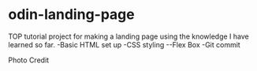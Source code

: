 # odin-landing-page

TOP tutorial project for making a landing page using the knowledge I have learned so far.
-Basic HTML set up
-CSS styling
--Flex Box
-Git commit

Photo Credit
